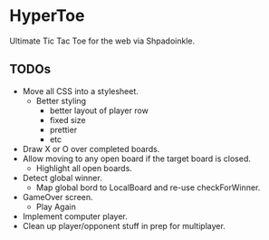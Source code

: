 # HyperToe

Ultimate Tic Tac Toe for the web via Shpadoinkle.

## TODOs

- Move all CSS into a stylesheet.
  - Better styling
    - better layout of player row
    - fixed size
    - prettier
    - etc
- Draw X or O over completed boards.
- Allow moving to any open board if the target board is closed.
  - Highlight all open boards.
- Detect global winner.
  - Map global bord to LocalBoard and re-use checkForWinner.
- GameOver screen.
  - Play Again
- Implement computer player.
- Clean up player/opponent stuff in prep for multiplayer.
